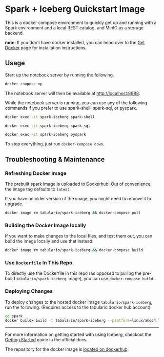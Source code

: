 # Spark + Iceberg Quickstart Image

This is a docker compose environment to quickly get up and running with a Spark environment and a local REST
catalog, and MinIO as a storage backend.

**note**: If you don't have docker installed, you can head over to the [Get Docker](https://docs.docker.com/get-docker/)
page for installation instructions.

## Usage

Start up the notebook server by running the following.

```bash
docker-compose up
```

The notebook server will then be available at <http://localhost:8888>.

While the notebook server is running, you can use any of the following commands if you prefer to use spark-shell, spark-sql, or pyspark.

```bash
docker exec -it spark-iceberg spark-shell
```

```bash
docker exec -it spark-iceberg spark-sql
```

```bash
docker exec -it spark-iceberg pyspark
```

To stop everything, just run `docker-compose down`.

## Troubleshooting & Maintenance

### Refreshing Docker Image

The prebuilt spark image is uploaded to Dockerhub. Out of convenience, the image tag defaults to `latest`.

If you have an older version of the image, you might need to remove it to upgrade.

```bash
docker image rm tabulario/spark-iceberg && docker-compose pull
```

### Building the Docker Image locally

If you want to make changes to the local files, and test them out, you can build the image locally and use that instead:

```bash
docker image rm tabulario/spark-iceberg && docker-compose build
```

### Use `Dockerfile` In This Repo

To directly use the Dockerfile in this repo (as opposed to pulling the pre-build `tabulario/spark-iceberg` image), you can use `docker-compose build`.

### Deploying Changes

To deploy changes to the hosted docker image `tabulario/spark-iceberg`, run the following. (Requires access to the tabulario docker hub account)

```sh
cd spark
docker buildx build -t tabulario/spark-iceberg --platform=linux/amd64,linux/arm64 . --push
```

---

For more information on getting started with using Iceberg, checkout
the [Getting Started](https://iceberg.apache.org/getting-started/) guide in the official docs.

The repository for the docker image is [located on dockerhub](https://hub.docker.com/r/tabulario/spark-iceberg).
